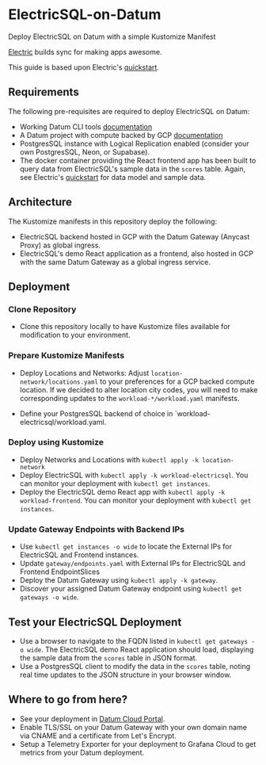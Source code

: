 # ElectricSQL-on-Datum
Deploy ElectricSQL on Datum with a simple Kustomize Manifest

[Electric](https://electric-sql.com/) builds sync for making apps awesome.

This guide is based upon Electric's [quickstart](https://electric-sql.com/docs/quickstart).

## Requirements

The following pre-requisites are required to deploy ElectricSQL on Datum:

- Working Datum CLI tools [documentation](https://docs.datum.net/docs/tasks/tools/)
- A Datum project with compute backed by GCP [documentation](https://docs.datum.net/docs/tasks/create-project/)
- PostgresSQL instance with Logical Replication enabled (consider your own PostgresSQL, Neon, or Supabase). 
- The docker container providing the React frontend app has been built to query data from ElectricSQL's sample data in the `scores` table. Again, see Electric's [quickstart](https://electric-sql.com/docs/quickstart) for data model and sample data.

## Architecture

The Kustomize manifests in this repository deploy the following:

- ElectricSQL backend hosted in GCP with the Datum Gateway (Anycast Proxy) as global ingress.
- ElectricSQL's demo React application as a frontend, also hosted in GCP with the same Datum Gateway as a global ingress service.

## Deployment

### Clone Repository

- Clone this repository locally to have Kustomize files available for modification to your environment.

### Prepare Kustomize Manifests

- Deploy Locations and Networks: Adjust `location-network/locations.yaml` to your preferences for a GCP backed compute location. If we decided to alter location city codes, you will need to make corresponding updates to the `workload-*/workload.yaml` manifests.

- Define your PostgresSQL backend of choice in `workload-electricsql/workload.yaml. 

### Deploy using Kustomize

- Deploy Networks and Locations with `kubectl apply -k location-network`
- Deploy ElectricSQL with `kubectl apply -k workload-electricsql`. You can monitor your deployment with `kubectl get instances`.
- Deploy the ElectricSQL demo React app with `kubectl apply -k workload-frontend`. You can monitor your deployment with `kubectl get instances`.

### Update Gateway Endpoints with Backend IPs

- Use `kubectl get instances -o wide` to locate the External IPs for ElectricSQL and Frontend instances.
- Update `gateway/endpoints.yaml` with External IPs for ElectricSQL and Frontend EndpointSlices
- Deploy the Datum Gateway using `kubectl apply -k gateway`.
- Discover your assigned Datum Gateway endpoint using `kubectl get gateways -o wide`.

## Test your ElectricSQL Deployment

- Use a browser to navigate to the FQDN listed in `kubectl get gateways -o wide`. The ElectricSQL demo React application should load, displaying the sample data from the `scores` table in JSON format.
- Use a PostgresSQL client to modify the data in the `scores` table, noting real time updates to the JSON structure in your browser window.

## Where to go from here?

- See your deployment in [Datum Cloud Portal](https://cloud.datum.net/login).
- Enable TLS/SSL on your Datum Gateway with your own domain name via CNAME and a certificate from Let's Encrypt.
- Setup a Telemetry Exporter for your deployment to Grafana Cloud to get metrics from your Datum deployment. 
